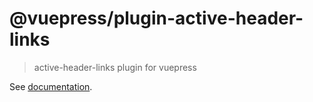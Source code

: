 # @vuepress/plugin-active-header-links

> active-header-links plugin for vuepress

See [documentation](https://vuepress.vuejs.org/plugin/official/plugin-active-header-links.html).
